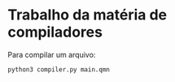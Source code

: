 # Trabalho da matéria de compiladores


Para compilar um arquivo:

```python3
python3 compiler.py main.qmn
```
